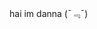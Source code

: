 hai im danna (ˉ﹃ˉ)

<!---
shevanswife/shevanswife is a ✨ special ✨ repository because its `README.md` (this file) appears on your GitHub profile.
You can click the Preview link to take a look at your changes.
--->
